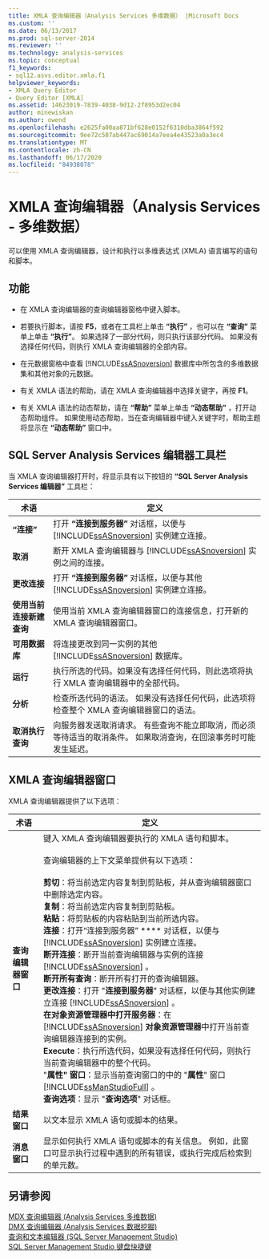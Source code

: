 ```yaml
---
title: XMLA 查询编辑器（Analysis Services 多维数据） |Microsoft Docs
ms.custom: ''
ms.date: 06/13/2017
ms.prod: sql-server-2014
ms.reviewer: ''
ms.technology: analysis-services
ms.topic: conceptual
f1_keywords:
- sql12.asvs.editor.xmla.f1
helpviewer_keywords:
- XMLA Query Editor
- Query Editor [XMLA]
ms.assetid: 14623019-7839-4038-9d12-2f8953d2ec04
author: minewiskan
ms.author: owend
ms.openlocfilehash: e2625fa00aa871bf628e0152f6310dba3864f592
ms.sourcegitcommit: 9ee72c507ab447ac69014a7eea4e43523a0a3ec4
ms.translationtype: MT
ms.contentlocale: zh-CN
ms.lasthandoff: 06/17/2020
ms.locfileid: "84938078"
---
```

# <a name="xmla-query-editor-analysis-services---multidimensional-data"></a>XMLA 查询编辑器（Analysis Services - 多维数据）
  可以使用 XMLA 查询编辑器，设计和执行以多维表达式 (XMLA) 语言编写的语句和脚本。  
  
## <a name="features"></a>功能  
  
-   在 XMLA 查询编辑器的查询编辑器窗格中键入脚本。  
  
-   若要执行脚本，请按 **F5**，或者在工具栏上单击 **“执行”** ，也可以在 **“查询”** 菜单上单击 **“执行”**。 如果选择了一部分代码，则只执行该部分代码。 如果没有选择任何代码，则执行 XMLA 查询编辑器的全部内容。  
  
-   在元数据窗格中查看 [!INCLUDE[ssASnoversion](../includes/ssasnoversion-md.md)] 数据库中所包含的多维数据集和其他对象的元数据。  
  
-   有关 XMLA 语法的帮助，请在 XMLA 查询编辑器中选择关键字，再按 **F1**。  
  
-   有关 XMLA 语法的动态帮助，请在 **“帮助”** 菜单上单击 **“动态帮助”** ，打开动态帮助组件。 如果使用动态帮助，当在查询编辑器中键入关键字时，帮助主题将显示在 **“动态帮助”** 窗口中。  
  
## <a name="sql-server-analysis-services-editors-toolbar"></a>SQL Server Analysis Services 编辑器工具栏  
 当 XMLA 查询编辑器打开时，将显示具有以下按钮的 **“SQL Server Analysis Services 编辑器”** 工具栏：  
  
|术语|定义|  
|----------|----------------|  
|**“连接”**|打开 **“连接到服务器”** 对话框，以便与 [!INCLUDE[ssASnoversion](../includes/ssasnoversion-md.md)] 实例建立连接。|  
|**取消**|断开 XMLA 查询编辑器与 [!INCLUDE[ssASnoversion](../includes/ssasnoversion-md.md)] 实例之间的连接。|  
|**更改连接**|打开 **“连接到服务器”** 对话框，以便与其他 [!INCLUDE[ssASnoversion](../includes/ssasnoversion-md.md)] 实例建立连接。|  
|**使用当前连接新建查询**|使用当前 XMLA 查询编辑器窗口的连接信息，打开新的 XMLA 查询编辑器窗口。|  
|**可用数据库**|将连接更改到同一实例的其他 [!INCLUDE[ssASnoversion](../includes/ssasnoversion-md.md)] 数据库。|  
|**运行**|执行所选的代码。如果没有选择任何代码，则此选项将执行 XMLA 查询编辑器中的全部代码。|  
|**分析**|检查所选代码的语法。 如果没有选择任何代码，此选项将检查整个 XMLA 查询编辑器窗口的语法。|  
|**取消执行查询**|向服务器发送取消请求。 有些查询不能立即取消，而必须等待适当的取消条件。 如果取消查询，在回滚事务时可能发生延迟。|  
  
## <a name="xmla-query-editor-window"></a>XMLA 查询编辑器窗口  
 XMLA 查询编辑器提供了以下选项：  
  
|术语|定义|  
|----------|----------------|  
|**查询编辑器窗口**|键入 XMLA 查询编辑器要执行的 XMLA 语句和脚本。<br /><br /> 查询编辑器的上下文菜单提供有以下选项：<br /><br /> **剪切**：将当前选定内容复制到剪贴板，并从查询编辑器窗口中删除选定内容。<br />**复制**：将当前选定内容复制到剪贴板。<br />**粘贴**：将剪贴板的内容粘贴到当前所选内容。<br />**连接**：打开“连接到服务器” **** 对话框，以便与 [!INCLUDE[ssASnoversion](../includes/ssasnoversion-md.md)] 实例建立连接。<br />**断开连接**：断开当前查询编辑器与实例的连接 [!INCLUDE[ssASnoversion](../includes/ssasnoversion-md.md)] 。<br />**断开所有查询**：断开所有打开的查询编辑器。<br />**更改连接**：打开 "**连接到服务器**" 对话框，以便与其他实例建立连接 [!INCLUDE[ssASnoversion](../includes/ssasnoversion-md.md)] 。<br />**在对象资源管理器中打开服务器**：在 [!INCLUDE[ssASnoversion](../includes/ssasnoversion-md.md)] **对象资源管理器**中打开当前查询编辑器连接到的实例。<br />**Execute**：执行所选代码，如果没有选择任何代码，则执行当前查询编辑器中的整个代码。<br />"**属性" 窗口**：显示当前查询窗口的中的 "**属性**" 窗口 [!INCLUDE[ssManStudioFull](../includes/ssmanstudiofull-md.md)] 。<br />**查询选项**：显示 "**查询选项**" 对话框。|  
|**结果窗口**|以文本显示 XMLA 语句或脚本的结果。|  
|**消息窗口**|显示如何执行 XMLA 语句或脚本的有关信息。 例如，此窗口可显示执行过程中遇到的所有错误，或执行完成后检索到的单元数。|  
  
## <a name="see-also"></a>另请参阅  
 [MDX 查询编辑器 &#40;Analysis Services 多维数据&#41;](mdx-query-editor-analysis-services-multidimensional-data.md)   
 [DMX 查询编辑器 &#40;Analysis Services 数据挖掘&#41;](dmx-query-editor-analysis-services-data-mining.md)   
 [查询和文本编辑器 &#40;SQL Server Management Studio&#41;](../relational-databases/scripting/query-and-text-editors-sql-server-management-studio.md)   
 [SQL Server Management Studio 键盘快捷键](../ssms/sql-server-management-studio-keyboard-shortcuts.md)  
  
  
